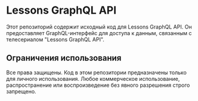 # Lessons GraphQL API

Этот репозиторий содержит исходный код для Lessons GraphQL API. Он предоставляет GraphQL-интерфейс для доступа к данным, связанным с телесериалом "Lessons GraphQL API".

## Ограничения использования

Все права защищены. Код в этом репозитории предназначены только для личного использования. Любое коммерческое использование, распространение или воспроизведение без явного разрешения строго запрещено.
